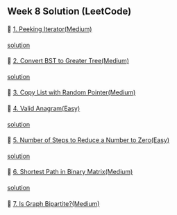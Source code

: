 ## Week 8 Solution (LeetCode)

####
👀 [1. Peeking Iterator(Medium)](https://leetcode.com/explore/challenge/card/february-leetcoding-challenge-2021/585/week-2-february-8th-february-14th/3633/)
####
[solution](https://github.com/BBBOMi/Algorithms-New/blob/master/week41/Leet284.java)

####
👀 [2. Convert BST to Greater Tree(Medium)](https://leetcode.com/explore/challenge/card/february-leetcoding-challenge-2021/585/week-2-february-8th-february-14th/3634/)
####
[solution](https://github.com/BBBOMi/Algorithms-New/blob/master/week41/Leet538.java)

####
👀 [3. Copy List with Random Pointer(Medium)](https://leetcode.com/explore/challenge/card/february-leetcoding-challenge-2021/585/week-2-february-8th-february-14th/3635/)

####
👀 [4. Valid Anagram(Easy)](https://leetcode.com/explore/challenge/card/february-leetcoding-challenge-2021/585/week-2-february-8th-february-14th/3636/)
####
[solution](https://github.com/BBBOMi/Algorithms-New/blob/master/week41/Leet242.java)

####
👀 [5. Number of Steps to Reduce a Number to Zero(Easy)](https://leetcode.com/explore/challenge/card/february-leetcoding-challenge-2021/585/week-2-february-8th-february-14th/3637/)
####
[solution](https://github.com/BBBOMi/Algorithms-New/blob/master/week41/Leet1432.java)

####
👀 [6. Shortest Path in Binary Matrix(Medium)](https://leetcode.com/explore/challenge/card/february-leetcoding-challenge-2021/585/week-2-february-8th-february-14th/3638/)
####
[solution](https://github.com/BBBOMi/Algorithms-New/blob/master/week41/Leet1091.java)

####
👀 [7. Is Graph Bipartite?(Medium)](https://leetcode.com/explore/challenge/card/february-leetcoding-challenge-2021/585/week-2-february-8th-february-14th/3639/)
####
